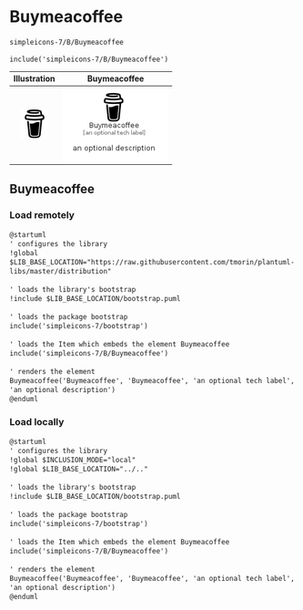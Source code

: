 # Buymeacoffee


```text
simpleicons-7/B/Buymeacoffee
```

```text
include('simpleicons-7/B/Buymeacoffee')
```



| Illustration | Buymeacoffee |
| :---: | :---: |
| ![illustration for Illustration](../../simpleicons-7/B/Buymeacoffee.png) | ![illustration for Buymeacoffee](../../simpleicons-7/B/Buymeacoffee.Local.png) |




## Buymeacoffee

### Load remotely
```plantuml
@startuml
' configures the library
!global $LIB_BASE_LOCATION="https://raw.githubusercontent.com/tmorin/plantuml-libs/master/distribution"

' loads the library's bootstrap
!include $LIB_BASE_LOCATION/bootstrap.puml

' loads the package bootstrap
include('simpleicons-7/bootstrap')

' loads the Item which embeds the element Buymeacoffee
include('simpleicons-7/B/Buymeacoffee')

' renders the element
Buymeacoffee('Buymeacoffee', 'Buymeacoffee', 'an optional tech label', 'an optional description')
@enduml
```

### Load locally
```plantuml
@startuml
' configures the library
!global $INCLUSION_MODE="local"
!global $LIB_BASE_LOCATION="../.."

' loads the library's bootstrap
!include $LIB_BASE_LOCATION/bootstrap.puml

' loads the package bootstrap
include('simpleicons-7/bootstrap')

' loads the Item which embeds the element Buymeacoffee
include('simpleicons-7/B/Buymeacoffee')

' renders the element
Buymeacoffee('Buymeacoffee', 'Buymeacoffee', 'an optional tech label', 'an optional description')
@enduml
```

